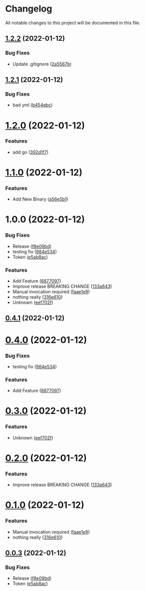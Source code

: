 # Changelog

All notable changes to this project will be documented in this file.

## [1.2.2](https://github.com/bbernays/changelog-automation-test/compare/v1.2.1...v1.2.2) (2022-01-12)


### Bug Fixes

* Update .gitignore ([2a5567b](https://github.com/bbernays/changelog-automation-test/commit/2a5567bf826e0d328c12527387e867566366400b))

## [1.2.1](https://github.com/bbernays/changelog-automation-test/compare/v1.2.0...v1.2.1) (2022-01-12)


### Bug Fixes

* bad yml ([b454ebc](https://github.com/bbernays/changelog-automation-test/commit/b454ebc079e35b2b9596f65a770c6c43330c871f))

# [1.2.0](https://github.com/bbernays/changelog-automation-test/compare/v1.1.0...v1.2.0) (2022-01-12)


### Features

* add go ([392d1f7](https://github.com/bbernays/changelog-automation-test/commit/392d1f778c47502504e512cc59fe0ca596b9c5a1))

# [1.1.0](https://github.com/bbernays/changelog-automation-test/compare/v1.0.0...v1.1.0) (2022-01-12)


### Features

* Add New Binary ([a56e5b1](https://github.com/bbernays/changelog-automation-test/commit/a56e5b1ef7cc78707de3c6b6816cb5973f387d5a))

# 1.0.0 (2022-01-12)


### Bug Fixes

* Release ([f8e09bd](https://github.com/bbernays/changelog-automation-test/commit/f8e09bde95ebed6c7e0eb5f693d1b799373db020))
* testing fix ([984e534](https://github.com/bbernays/changelog-automation-test/commit/984e534d747fbd7451b198f35a22bedeae2ff7da))
* Token ([e5ab8ac](https://github.com/bbernays/changelog-automation-test/commit/e5ab8acd0c25118d00b46b3949c5e9e9b5912f94))


### Features

* Add Feature ([6877097](https://github.com/bbernays/changelog-automation-test/commit/687709722e7d3baf436260112d9710fd84fb7061))
* Improve release BREAKING CHANGE ([133a643](https://github.com/bbernays/changelog-automation-test/commit/133a643057adf6fb9c444ebf87b3fc23c0e761c9))
* Manual invocation required ([faae1e9](https://github.com/bbernays/changelog-automation-test/commit/faae1e9bc020e0f837077ef0b15e26a97dd17f03))
* nothing really ([316e610](https://github.com/bbernays/changelog-automation-test/commit/316e6102004c784523a8b799c082f3d0c456ad31))
* Unknown ([eef702f](https://github.com/bbernays/changelog-automation-test/commit/eef702f61b70d183bdfce21ff1878e4c3c971dee))

## [0.4.1](https://github.com/bbernays/changelog-automation-test/compare/v0.4.0...v0.4.1) (2022-01-12)

# [0.4.0](https://github.com/bbernays/changelog-automation-test/compare/v0.3.0...v0.4.0) (2022-01-12)


### Bug Fixes

* testing fix ([984e534](https://github.com/bbernays/changelog-automation-test/commit/984e534d747fbd7451b198f35a22bedeae2ff7da))


### Features

* Add Feature ([6877097](https://github.com/bbernays/changelog-automation-test/commit/687709722e7d3baf436260112d9710fd84fb7061))

# [0.3.0](https://github.com/bbernays/changelog-automation-test/compare/v0.2.0...v0.3.0) (2022-01-12)


### Features

* Unknown ([eef702f](https://github.com/bbernays/changelog-automation-test/commit/eef702f61b70d183bdfce21ff1878e4c3c971dee))

# [0.2.0](https://github.com/bbernays/changelog-automation-test/compare/v0.1.0...v0.2.0) (2022-01-12)


### Features

* Improve release BREAKING CHANGE ([133a643](https://github.com/bbernays/changelog-automation-test/commit/133a643057adf6fb9c444ebf87b3fc23c0e761c9))

# [0.1.0](https://github.com/bbernays/changelog-automation-test/compare/v0.0.3...v0.1.0) (2022-01-12)


### Features

* Manual invocation required ([faae1e9](https://github.com/bbernays/changelog-automation-test/commit/faae1e9bc020e0f837077ef0b15e26a97dd17f03))
* nothing really ([316e610](https://github.com/bbernays/changelog-automation-test/commit/316e6102004c784523a8b799c082f3d0c456ad31))

## [0.0.3](https://github.com/bbernays/changelog-automation-test/compare/v0.0.2...v0.0.3) (2022-01-12)


### Bug Fixes

* Release ([f8e09bd](https://github.com/bbernays/changelog-automation-test/commit/f8e09bde95ebed6c7e0eb5f693d1b799373db020))
* Token ([e5ab8ac](https://github.com/bbernays/changelog-automation-test/commit/e5ab8acd0c25118d00b46b3949c5e9e9b5912f94))
